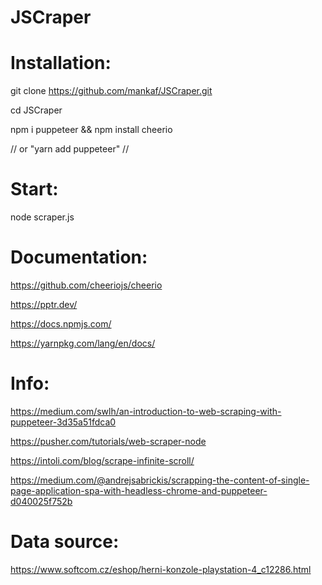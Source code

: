 # JSCraper



# Installation:

git clone https://github.com/mankaf/JSCraper.git

cd JSCraper

npm i puppeteer && npm install cheerio

// or "yarn add puppeteer" //

# Start:

node scraper.js



# Documentation:

https://github.com/cheeriojs/cheerio

https://pptr.dev/

https://docs.npmjs.com/

https://yarnpkg.com/lang/en/docs/

# Info:

https://medium.com/swlh/an-introduction-to-web-scraping-with-puppeteer-3d35a51fdca0

https://pusher.com/tutorials/web-scraper-node

https://intoli.com/blog/scrape-infinite-scroll/

https://medium.com/@andrejsabrickis/scrapping-the-content-of-single-page-application-spa-with-headless-chrome-and-puppeteer-d040025f752b

# Data source:

https://www.softcom.cz/eshop/herni-konzole-playstation-4_c12286.html

